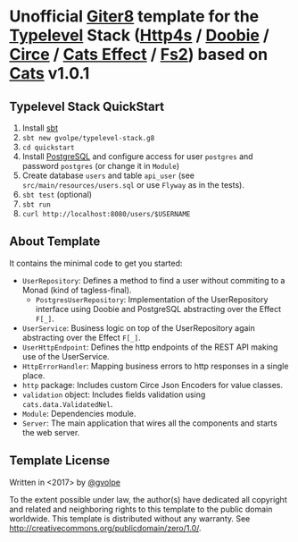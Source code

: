 Unofficial [Giter8][g8] template for the [Typelevel][typelevel] Stack ([Http4s][http4s] / [Doobie][doobie] / [Circe][circe] / [Cats Effect][cats-effect] / [Fs2][fs2]) based on [Cats][cats] v1.0.1
==========================================================================================================================================================================================

Typelevel Stack QuickStart
--------------------------

1. Install [sbt][sbt]
2. `sbt new gvolpe/typelevel-stack.g8`
3. `cd quickstart`
4. Install [PostgreSQL][postgresql] and configure access for user `postgres` and password `postgres` (or change it in `Module`)
5. Create database `users` and table `api_user` (see `src/main/resources/users.sql` or use `Flyway` as in the tests).
6. `sbt test` (optional)
7. `sbt run`
8. `curl http://localhost:8080/users/$USERNAME`

About Template
--------------

It contains the minimal code to get you started:

- `UserRepository`: Defines a method to find a user without commiting to a Monad (kind of tagless-final).
  - `PostgresUserRepository`: Implementation of the UserRepository interface using Doobie and PostgreSQL abstracting over the Effect `F[_]`.
- `UserService`: Business logic on top of the UserRepository again abstracting over the Effect `F[_]`.
- `UserHttpEndpoint`: Defines the http endpoints of the REST API making use of the UserService.
- `HttpErrorHandler`: Mapping business errors to http responses in a single place.
- `http` package: Includes custom Circe Json Encoders for value classes.
- `validation` object: Includes fields validation using `cats.data.ValidatedNel`.
- `Module`: Dependencies module.
- `Server`: The main application that wires all the components and starts the web server.

Template License
----------------
Written in <2017> by [@gvolpe][gvolpe]

To the extent possible under law, the author(s) have dedicated all copyright and related
and neighboring rights to this template to the public domain worldwide.
This template is distributed without any warranty. See <http://creativecommons.org/publicdomain/zero/1.0/>.

[g8]: http://www.foundweekends.org/giter8/
[typelevel]: https://typelevel.org
[http4s]: http://http4s.org/
[doobie]: http://tpolecat.github.io/doobie/
[circe]: https://circe.github.io/circe/
[cats-effect]: https://github.com/typelevel/cats-effect
[cats]: https://typelevel.org/cats/
[fs2]: https://github.com/functional-streams-for-scala/fs2

[sbt]: http://www.scala-sbt.org/1.x/docs/Setup.html
[postgresql]: https://www.postgresql.org/download/
[gvolpe]: https://github.com/gvolpe

